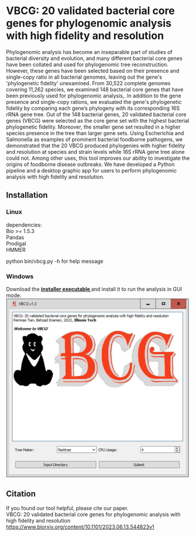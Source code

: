 # VBCG: 20 validated bacterial core genes for phylogenomic analysis with high fidelity and resolution
Phylogenomic analysis has become an inseparable part of studies of bacterial diversity and evolution, and many different bacterial core genes have been collated and used for phylogenomic tree reconstruction. However, these genes have been selected based on their presence and single-copy ratio in all bacterial genomes, leaving out the gene's 'phylogenetic fidelity' unexamined. From 30,522 complete genomes covering 11,262 species, we examined 148 bacterial core genes that have been previously used for phylogenomic analysis,. In addition to the gene presence and single-copy rations, we evaluated the gene's phylogenetic fidelity by comparing each gene’s phylogeny with its corresponding 16S rRNA gene tree. Out of the 148 bacterial genes, 20 validated bacterial core genes (VBCG) were selected as the core gene set with the highest bacterial phylogenetic fidelity. Moreover, the smaller gene set resulted in a higher species presence in the tree than larger gene sets. Using Escherichia and Salmonella as examples of prominent bacterial foodborne pathogens, we demonstrated that the 20 VBCG produced phylogenies with higher fidelity and resolution at species and strain levels while 16S rRNA gene tree alone could not. Among other uses, this tool improves our ability to investigate the origins of foodborne disease outbreaks. We have developed a Python pipeline and a desktop graphic app for users to perform phylogenomic analysis with high fidelity and resolution.
## Installation
### Linux
dependencies:<br>
Bio >= 1.5.3<br>
Pandas<br>
Prodigal<br>
HMMER<br>

python bin/vbcg.py -h for help message

### Windows
Download the <a href='https://hts.iit.edu/static/files/vbcg_v1.3_setup.exe'> <b> installer executable </b> </a> and install it to run the analysis in GUI mode.
<img src='GUI.jpg' width=500px>
## Citation
If you found our tool helpful, please cite our paper.<br>
VBCG: 20 validated bacterial core genes for phylogenomic analysis with high fidelity and resolution<br>
https://www.biorxiv.org/content/10.1101/2023.06.13.544823v1
